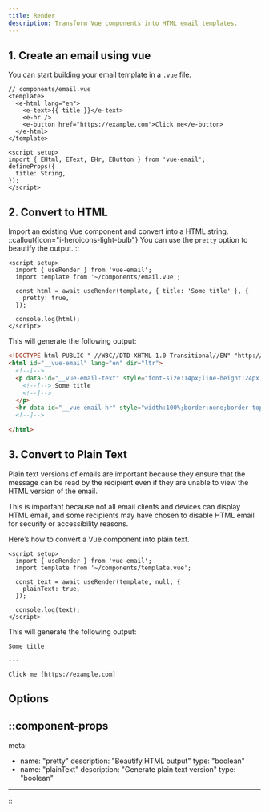 ```yaml
---
title: Render
description: Transform Vue components into HTML email templates.
---
```


## 1. Create an email using vue
You can start building your email template in a `.vue` file.

```vue
// components/email.vue
<template>
  <e-html lang="en">
    <e-text>{{ title }}</e-text>
    <e-hr />
    <e-button href="https://example.com">Click me</e-button>
  </e-html>
</template>

<script setup>
import { EHtml, EText, EHr, EButton } from 'vue-email';
defineProps({
  title: String,
});
</script>
```

## 2. Convert to HTML
Import an existing Vue component and convert into a HTML string.
::callout{icon="i-heroicons-light-bulb"}
You can use the `pretty` option to beautify the output.
::

```vue
<script setup>
  import { useRender } from 'vue-email';
  import template from '~/components/email.vue';

  const html = await useRender(template, { title: 'Some title' }, {
    pretty: true,
  });

  console.log(html);
</script>
```

This will generate the following output:

```html
<!DOCTYPE html PUBLIC "-//W3C//DTD XHTML 1.0 Transitional//EN" "http://www.w3.org/TR/xhtml1/DTD/xhtml1-transitional.dtd">
<html id="__vue-email" lang="en" dir="ltr">
  <!--[-->
  <p data-id="__vue-email-text" style="font-size:14px;line-height:24px;margin:16px 0;" >
    <!--[--> Some title
    <!--]-->
  </p>
  <hr data-id="__vue-email-hr" style="width:100%;border:none;border-top:1px solid #eaeaea;" ><a data-id="__vue-email-button" style="line-height:100%;text-decoration:none;display:inline-block;max-width:100%;padding:0px 0px;" href="https://example.com" target="_blank" ><span ><!--[if mso]><i style="letter-spacing: 0px;mso-font-width:-100%;mso-text-raise:0" hidden>&nbsp;</i><![endif]--></span><span style="max-width:100%;display:inline-block;line-height:120%;text-decoration:none;text-transform:none;mso-padding-alt:0px;mso-text-raise:0;" ><!--[-->Click me<!--]--></span><span ><!--[if mso]><i style="letter-spacing: 0px;mso-font-width:-100%" hidden>&nbsp;</i><![endif]--></span></a>
  <!--]-->

</html>
```



## 3. Convert to Plain Text
Plain text versions of emails are important because they ensure that the message can be read by the recipient even if they are unable to view the HTML version of the email.

This is important because not all email clients and devices can display HTML email, and some recipients may have chosen to disable HTML email for security or accessibility reasons.

Here’s how to convert a Vue component into plain text.

```vue
<script setup>
  import { useRender } from 'vue-email';
  import template from '~/components/template.vue';

  const text = await useRender(template, null, {
    plainText: true,
  });

  console.log(text);
</script>
```

This will generate the following output:

```
Some title

---

Click me [https://example.com]
```


## Options

::component-props
---
meta:
  - name: "pretty"
    description: "Beautify HTML output"
    type: "boolean"
  - name: "plainText"
    description: "Generate plain text version"
    type: "boolean"
---
::